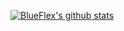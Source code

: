 [![BlueFlex's github stats](https://github-readme-stats.vercel.app/api?username=BlueFlex)](https://github.com/anuraghazra/github-readme-stats)
